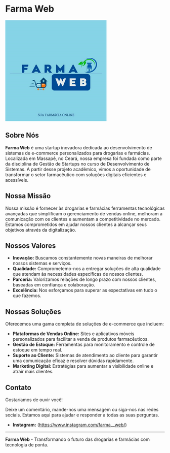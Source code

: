 # Farma Web

![Farma Web Logo](https://github.com/ChHenrique/farmaweb/blob/main/assets/img/Screenshot_1.png?raw=true)

## Sobre Nós

**Farma Web** é uma startup inovadora dedicada ao desenvolvimento de sistemas de e-commerce personalizados para drogarias e farmácias. Localizada em Massapê, no Ceará, nossa empresa foi fundada como parte da disciplina de Gestão de Startups no curso de Desenvolvimento de Sistemas. A partir desse projeto acadêmico, vimos a oportunidade de transformar o setor farmacêutico com soluções digitais eficientes e acessíveis.

## Nossa Missão

Nossa missão é fornecer às drogarias e farmácias ferramentas tecnológicas avançadas que simplificam o gerenciamento de vendas online, melhoram a comunicação com os clientes e aumentam a competitividade no mercado. Estamos comprometidos em ajudar nossos clientes a alcançar seus objetivos através da digitalização.

## Nossos Valores

- **Inovação:** Buscamos constantemente novas maneiras de melhorar nossos sistemas e serviços.
- **Qualidade:** Comprometemo-nos a entregar soluções de alta qualidade que atendam às necessidades específicas de nossos clientes.
- **Parceria:** Valorizamos relações de longo prazo com nossos clientes, baseadas em confiança e colaboração.
- **Excelência:** Nos esforçamos para superar as expectativas em tudo o que fazemos.

## Nossas Soluções

Oferecemos uma gama completa de soluções de e-commerce que incluem:

- **Plataformas de Vendas Online:** Sites e aplicativos móveis personalizados para facilitar a venda de produtos farmacêuticos.
- **Gestão de Estoque:** Ferramentas para monitoramento e controle de estoque em tempo real.
- **Suporte ao Cliente:** Sistemas de atendimento ao cliente para garantir uma comunicação eficaz e resolver dúvidas rapidamente.
- **Marketing Digital:** Estratégias para aumentar a visibilidade online e atrair mais clientes.

## Contato

Gostaríamos de ouvir você!

Deixe um comentário, mande-nos uma mensagem ou siga-nos nas redes sociais. Estamos aqui para ajudar e responder a todas as suas perguntas.

- **Instagram:** (https://www.instagram.com/farma__web/)

---

**Farma Web** - Transformando o futuro das drogarias e farmácias com tecnologia de ponta.
